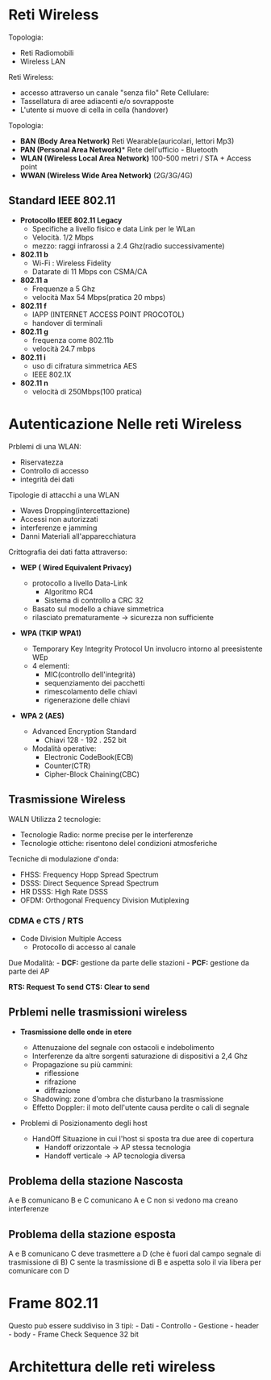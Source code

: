 # Reti Wireless

Topologia:
- Reti Radiomobili 
- Wireless LAN

Reti Wireless:
- accesso attraverso un canale "senza filo"
Rete Cellulare:
- Tassellatura di aree adiacenti e/o sovrapposte
- L'utente si muove di cella in cella (handover)

Topologia:
- **BAN (Body Area Network)**
Reti Wearable(auricolari, lettori Mp3)
- **PAN (Personal Area Network)***
Rete dell'ufficio - Bluetooth
- **WLAN (Wireless Local Area Network)**
100-500 metri / STA + Access point
- **WWAN (Wireless Wide Area Network)**
(2G/3G/4G)
 
 ## Standard IEEE 802.11
- **Protocollo IEEE 802.11 Legacy**
	- Specifiche a livello fisico e data Link per le WLan
	- Velocità. 1/2 Mbps
	- mezzo: raggi infrarossi a 2.4 Ghz(radio successivamente)
- **802.11 b**
	- Wi-Fi : Wireless Fidelity
	- Datarate di 11 Mbps con CSMA/CA
- **802.11 a**
	- Frequenze a 5 Ghz
	- velocità Max 54 Mbps(pratica 20 mbps)
- **802.11 f**
	- IAPP (INTERNET ACCESS POINT PROCOTOL)
	- handover di terminali
- **802.11 g**
	- frequenza come 802.11b
	- velocità 24.7 mbps
- **802.11 i**
	- uso di cifratura simmetrica AES
	- IEEE 802.1X
- **802.11 n**
	- velocità di 250Mbps(100 pratica)

# Autenticazione Nelle reti Wireless

Prblemi di una WLAN:
- Riservatezza
- Controllo di accesso
- integrità dei dati

Tipologie di attacchi a una WLAN
- Waves Dropping(intercettazione)
- Accessi non autorizzati
- interferenze e jamming
- Danni Materiali all'apparecchiatura

Crittografia dei dati fatta attraverso: 
- **WEP ( Wired Equivalent Privacy)**
	- protocollo a livello Data-Link
		- Algoritmo RC4
		- Sistema di controllo a CRC 32
	- Basato sul modello a chiave simmetrica
	- rilasciato prematuramente -> sicurezza non sufficiente

- **WPA (TKIP WPA1)**
	- Temporary Key  Integrity Protocol
	Un involucro intorno al preesistente WEp
	- 4 elementi:
		- MIC(controllo dell'integrità)
		- sequenziamento dei pacchetti
		- rimescolamento delle chiavi
		- rigenerazione delle chiavi

- **WPA 2 (AES)**
	- Advanced Encryption Standard
		- Chiavi 128 - 192 . 252 bit 
	- Modalità operative:
		- Electronic CodeBook(ECB)
		- Counter(CTR)
		- Cipher-Block Chaining(CBC)

## Trasmissione Wireless

WALN Utilizza 2 tecnologie:
- Tecnologie Radio: norme precise per le interferenze
- Tecnologie ottiche: risentono delel condizioni atmosferiche

Tecniche di modulazione d'onda:
- FHSS: Frequency Hopp Spread Spectrum
- DSSS: Direct Sequence Spread Spectrum 
- HR DSSS: High Rate DSSS
- OFDM: Orthogonal Frequency Division Mutiplexing

### CDMA e CTS / RTS 
- Code Division Multiple Access
	- Protocollo di accesso al canale

Due Modalità:
	- **DCF:** gestione da parte delle stazioni
	- **PCF:** gestione da parte dei AP

**RTS: Request To send**
**CTS: Clear to send**

## Prblemi nelle trasmissioni wireless

- **Trasmissione delle onde in etere**
	- Attenuzaione del segnale con ostacoli e indebolimento
	- Interferenze da altre sorgenti saturazione di dispositivi a 2,4 Ghz
	- Propagazione su più cammini:
		- riflessione
		- rifrazione
		- diffrazione
	- Shadowing: zone d'ombra che disturbano la trasmissione
	- Effetto Doppler: il moto dell'utente causa perdite o cali di segnale

- Problemi di Posizionamento degli host
	- HandOff
	Situazione in cui l'host si sposta tra due aree di copertura
		- Handoff orizzontale -> AP stessa tecnologia
		- Handoff verticale -> AP tecnologia diversa

## Problema della stazione Nascosta

A e B comunicano
B e C comunicano 
A e C non si vedono ma creano interferenze

## Problema della stazione esposta

A e B comunicano
C deve trasmettere a D (che è fuori dal campo segnale di trasmissione di B)
C sente la trasmissione di B e aspetta solo il via libera per comunicare con D

# Frame 802.11

Questo può essere suddiviso in 3 tipi:
	- Dati - Controllo - Gestione
	- header - body - Frame Check Sequence 32 bit

# Architettura delle reti wireless

<!--stackedit_data:
eyJoaXN0b3J5IjpbLTEyNDcyMzk2NDgsLTEyMTY0NDg0ODgsLT
k3ODk4NjU0N119
-->